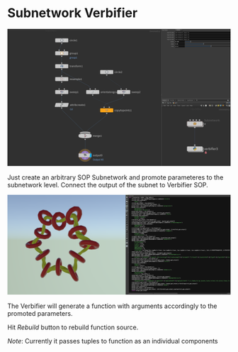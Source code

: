 # Subnetwork Verbifier

![Subnetwork](images/verbifier_subnetwork.png)

Just create an arbitrary SOP Subnetwork and promote parameteres to the subnetwork level. 
Connect the output of the subnet to Verbifier SOP.

![Function](images/verbifier_function.png)

The Verbifier will generate a function with arguments accordingly to the promoted parameters. 

Hit *Rebuild* button to rebuild function source.

*Note*: Currently it passes tuples to function as an individual components 

  